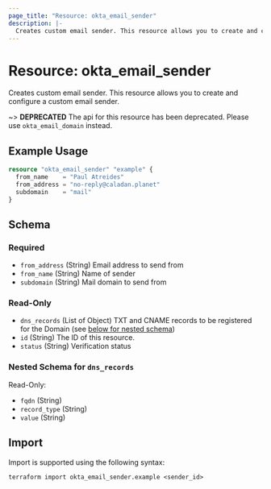 ```yaml
---
page_title: "Resource: okta_email_sender"
description: |-
  Creates custom email sender. This resource allows you to create and configure a custom email sender.
---
```


# Resource: okta_email_sender

Creates custom email sender. This resource allows you to create and configure a custom email sender.

~> **DEPRECATED** The api for this resource has been deprecated. Please use `okta_email_domain` instead.

## Example Usage

```terraform
resource "okta_email_sender" "example" {
  from_name    = "Paul Atreides"
  from_address = "no-reply@caladan.planet"
  subdomain    = "mail"
}
```

<!-- schema generated by tfplugindocs -->
## Schema

### Required

- `from_address` (String) Email address to send from
- `from_name` (String) Name of sender
- `subdomain` (String) Mail domain to send from

### Read-Only

- `dns_records` (List of Object) TXT and CNAME records to be registered for the Domain (see [below for nested schema](#nestedatt--dns_records))
- `id` (String) The ID of this resource.
- `status` (String) Verification status

<a id="nestedatt--dns_records"></a>
### Nested Schema for `dns_records`

Read-Only:

- `fqdn` (String)
- `record_type` (String)
- `value` (String)

## Import

Import is supported using the following syntax:

```shell
terraform import okta_email_sender.example <sender_id>
```